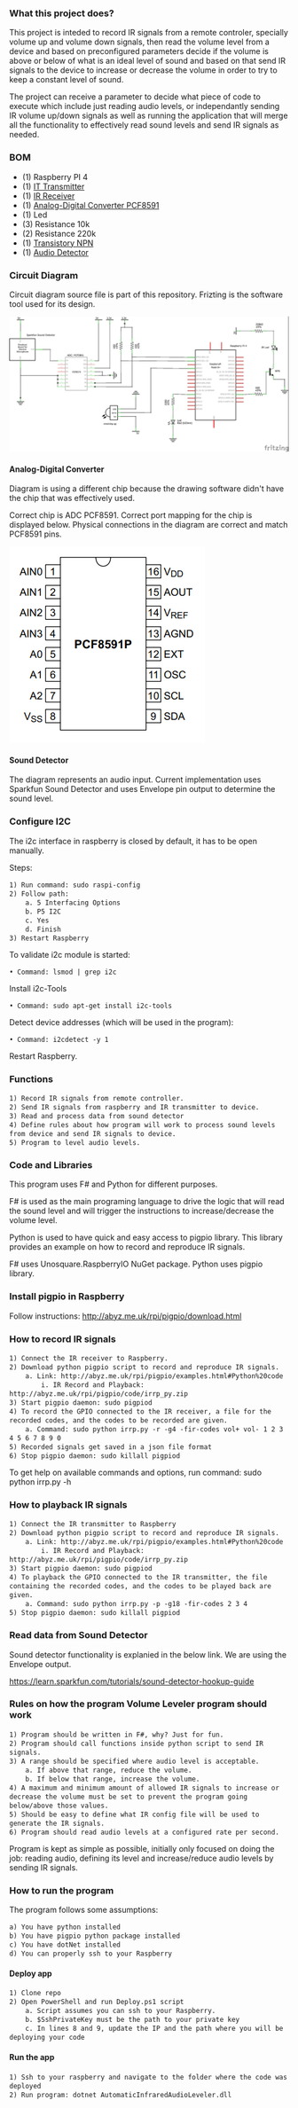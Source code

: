 ### What this project does?

This project is inteded to record IR signals from a remote controler, specially volume up and volume down signals, then read the volume level from a device and based on preconfigured parameters decide if the volume is above or below of what is an ideal level of sound and based on that send IR signals to the device to increase or decrease the volume in order to try to keep a constant level of sound.

The project can receive a parameter to decide what piece of code to execute which include just reading audio levels, or independantly sending IR volume up/down signals as well as running the application that will merge all the functionality to effectively read sound levels and send IR signals as needed.

### BOM

* (1) Raspberry PI 4
* (1) [IT Transmitter](https://www.digikey.com/product-detail/en/everlight-electronics-co-ltd/IR333C-H0-L10/1080-1082-ND/2675573)
* (1) [IR Receiver](https://www.digikey.com/product-detail/en/vishay-semiconductor-opto-division/TSOP38238/751-1227-ND/1681362)
* (1) [Analog-Digital Converter PCF8591](https://www.nxp.com/docs/en/data-sheet/PCF8591.pdf)
* (1) Led
* (3) Resistance 10k
* (2) Resistance 220k
* (1) [Transistory NPN](https://www.digikey.com/product-detail/en/on-semiconductor/PN2222ATF/PN2222ATFCT-ND/3504402)
* (1) [Audio Detector](https://www.digikey.com/product-detail/en/sparkfun-electronics/SEN-14262/1568-1721-ND/7725299)

### Circuit Diagram

Circuit diagram source file is part of this repository. Frizting is the software tool used for its design.

![Circuit Diagram](https://github.com/vmendivil/InfraredVolumeAdjustment/raw/2d96b543ed73cc4ad8e13aa27e2d2cb04deebc5b/Circuit%20Diagram.jpg)

#### Analog-Digital Converter

Diagram is using a different chip because the drawing software didn't have the chip that was effectively used. 

Correct chip is ADC PCF8591. Correct port mapping for the chip is displayed below. Physical connections in the diagram are correct and match PCF8591 pins.

![PCF8591](https://github.com/vmendivil/InfraredVolumeAdjustment/raw/e492168e3ce7194127b22192b4772eaa521c0d30/ADC%20PCF8591.png)

#### Sound Detector

The diagram represents an audio input. Current implementation uses Sparkfun Sound Detector and uses Envelope pin output to determine the sound level.

### Configure I2C

The i2c interface in raspberry is closed by default, it has to be open manually.

Steps:

	1) Run command: sudo raspi-config
	2) Follow path:
		a. 5 Interfacing Options
		b. P5 I2C
		c. Yes
		d. Finish
	3) Restart Raspberry

To validate i2c module is started:

	• Command: lsmod | grep i2c

Install i2c-Tools

	• Command: sudo apt-get install i2c-tools

Detect device addresses (which will be used in the program):

	• Command: i2cdetect -y 1

Restart Raspberry.

### Functions

	1) Record IR signals from remote controller.
	2) Send IR signals from raspberry and IR transmitter to device.
	3) Read and process data from sound detector
	4) Define rules about how program will work to process sound levels from device and send IR signals to device.
	5) Program to level audio levels.

### Code and Libraries

This program uses F# and Python for different purposes.

F# is used as the main programing language to drive the logic that will read the sound level and will trigger the instructions to increase/decrease the volume level.

Python is used to have quick and easy access to pigpio library. This library provides an example on how to record and reproduce IR signals.

F# uses Unosquare.RaspberryIO NuGet package. Python uses pigpio library.

### Install pigpio in Raspberry

Follow instructions: http://abyz.me.uk/rpi/pigpio/download.html

### How to record IR signals

	1) Connect the IR receiver to Raspberry.
	2) Download python pigpio script to record and reproduce IR signals.
		a. Link: http://abyz.me.uk/rpi/pigpio/examples.html#Python%20code
			i. IR Record and Playback: http://abyz.me.uk/rpi/pigpio/code/irrp_py.zip
	3) Start pigpio daemon: sudo pigpiod
	4) To record the GPIO connected to the IR receiver, a file for the recorded codes, and the codes to be recorded are given.
		a. Command: sudo python irrp.py -r -g4 -fir-codes vol+ vol- 1 2 3 4 5 6 7 8 9 0
	5) Recorded signals get saved in a json file format
	6) Stop pigpio daemon: sudo killall pigpiod

To get help on available commands and options, run command: sudo python irrp.py -h

### How to playback IR signals

	1) Connect the IR transmitter to Raspberry
	2) Download python pigpio script to record and reproduce IR signals.
		a. Link: http://abyz.me.uk/rpi/pigpio/examples.html#Python%20code
			i. IR Record and Playback: http://abyz.me.uk/rpi/pigpio/code/irrp_py.zip
	3) Start pigpio daemon: sudo pigpiod
	4) To playback the GPIO connected to the IR transmitter, the file containing the recorded codes, and the codes to be played back are given. 
		a. Command: sudo python irrp.py -p -g18 -fir-codes 2 3 4
	5) Stop pigpio daemon: sudo killall pigpiod

### Read data from Sound Detector

Sound detector functionality is explanied in the below link. We are using the Envelope output.

https://learn.sparkfun.com/tutorials/sound-detector-hookup-guide

### Rules on how the program Volume Leveler program should work

	1) Program should be written in F#, why? Just for fun.
	2) Program should call functions inside python script to send IR signals.
	3) A range should be specified where audio level is acceptable.
		a. If above that range, reduce the volume.
		b. If below that range, increase the volume.
	4) A maximum and minimum amount of allowed IR signals to increase or decrease the volume must be set to prevent the program going below/above those values.
	5) Should be easy to define what IR config file will be used to generate the IR signals.
	6) Program should read audio levels at a configured rate per second.

Program is kept as simple as possible, initially only focused on doing the job: reading audio, defining its level and increase/reduce audio levels by sending IR signals.

### How to run the program

The program follows some assumptions:

	a) You have python installed
	b) You have pigpio python package installed
	c) You have dotNet installed
	d) You can properly ssh to your Raspberry

#### Deploy app

	1) Clone repo
	2) Open PowerShell and run Deploy.ps1 script
		a. Script assumes you can ssh to your Raspberry.
		b. $SshPrivateKey must be the path to your private key
		c. In lines 8 and 9, update the IP and the path where you will be deploying your code

#### Run the app

	1) Ssh to your raspberry and navigate to the folder where the code was deployed
	2) Run program: dotnet AutomaticInfraredAudioLeveler.dll
